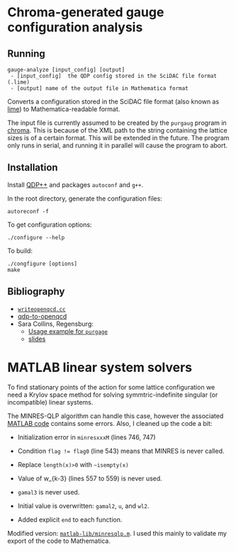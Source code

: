 # Chroma-generated gauge configuration analysis

## Running

```
gauge-analyze [input_config] [output]
 - [input_config]  the QDP config stored in the SciDAC file format (.lime)
 - [output] name of the output file in Mathematica format
```

Converts a configuration stored in the SciDAC file format (also known as
[lime](https://github.com/usqcd-software/c-lime)) to Mathematica-readable
format.

The input file is currently assumed to be created by the `purgaug` program in
[chroma](https://github.com/JeffersonLab/chroma). This is because of the XML
path to the string containing the lattice sizes is of a certain format. This
will be extended in the future. The program only runs in serial, and
running it in parallel will cause the program to abort.

## Installation

Install [QDP++](https://github.com/usqcd-software/qdpxx)
and packages `autoconf` and `g++`.

In the root directory, generate the configuration files:

    autoreconf -f

To get configuration options:

    ./configure --help

To build:

    ./congfigure [options]
    make


## Bibliography

 - [`writeopenqcd.cc`](https://rqcd.ur.de:8443/regensburg-lattice/chroma/blob/master/lib/io/writeopenqcd.cc)
 - [qdp-to-openqcd](https://github.com/Irubataru/qdp-to-openqcd)
 - Sara Collins, Regensburg:
   - [Usage example for `purgage`](https://homepages.uni-regensburg.de/~cos14742/lqcd-1/exercise5/extras/purgaug.html)
   - [slides](https://homepages.uni-regensburg.de/~cos14742/lqcd-1/exercise5/extras/slides.pdf)

# MATLAB linear system solvers #

To find stationary points of the action for some lattice configuration
we need a Krylov space method for solving symmtric-indefinite
singular (or incompatible) linear systems.

The MINRES-QLP algorithm can handle this case, however the associated [MATLAB
code](https://www.mathworks.com/matlabcentral/fileexchange/42419-minres-qlp) contains some errors. Also, I cleaned up the code a bit:

* Initialization error in `minresxxxM` (lines 746, 747)

* Condition `flag != flag0` (line 543) means that MINRES is never called.

* Replace `length(x)>0` with `~isempty(x)`

* Value of w_{k-3} (lines 557 to 559) is never used.

* `gamal3` is never used.

* Initial value is overwritten:  `gamal2`, `u`, and `wl2`.

* Added explicit `end` to each function.

Modified version:  [`matlab-lib/minresqlp.m`](matlab-lib/minresqlp.m).
I used this mainly to validate my export of the code to Mathematica.
